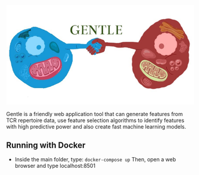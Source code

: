 ![alt text](gentle_icon_v2.1.jpeg)

Gentle is a friendly web application tool that can generate features from TCR repertoire data, use feature selection algorithms to identify features with high predictive power and also create fast machine learning models.

## Running with Docker
- Inside the main folder, type:
  `docker-compose up`
  Then, open a web browser and type localhost:8501
